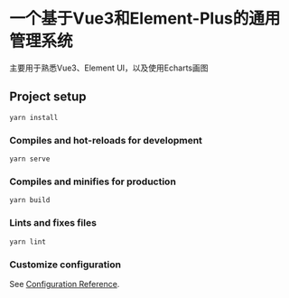 # 一个基于Vue3和Element-Plus的通用管理系统
主要用于熟悉Vue3、Element UI，以及使用Echarts画图

## Project setup
```
yarn install
```

### Compiles and hot-reloads for development
```
yarn serve
```

### Compiles and minifies for production
```
yarn build
```

### Lints and fixes files
```
yarn lint
```

### Customize configuration
See [Configuration Reference](https://cli.vuejs.org/config/).
